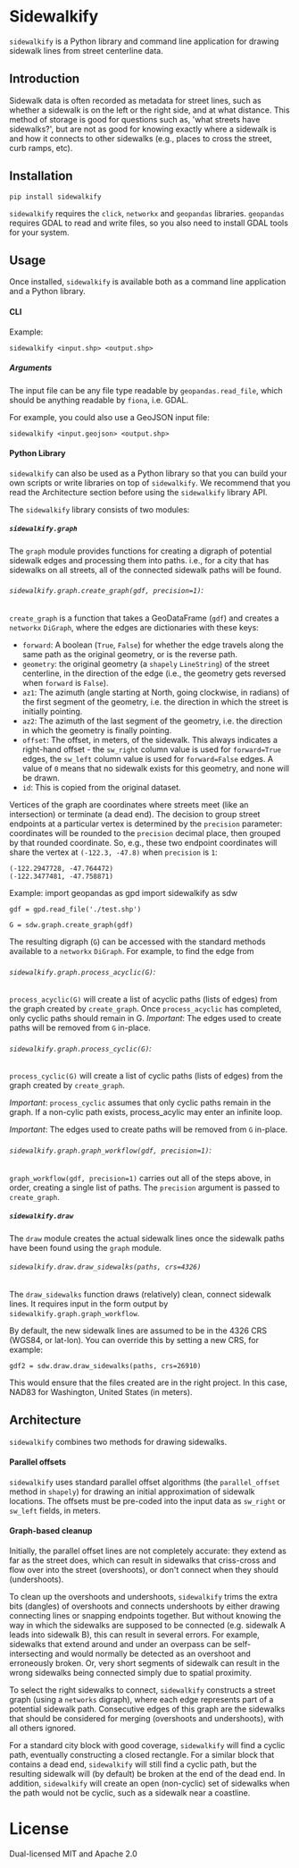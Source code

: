 # Sidewalkify

`sidewalkify` is a Python library and command line application for drawing
sidewalk lines from street centerline data.

## Introduction

Sidewalk data is often recorded as metadata for street lines,
such as whether a sidewalk is on the left or the right side, and at what
distance. This method of storage is good for questions such as, 'what streets
have sidewalks?', but are not as good for knowing exactly where a sidewalk is
and how it connects to other sidewalks (e.g., places to cross the street,
curb ramps, etc).

## Installation

`pip install sidewalkify`

`sidewalkify` requires the `click`, `networkx` and `geopandas` libraries.
`geopandas` requires GDAL to read and write files, so you also need to install
GDAL tools for your system.

## Usage

Once installed, `sidewalkify` is available both as a command line application
and a Python library.

#### CLI

Example:

    sidewalkify <input.shp> <output.shp>

##### Arguments

The input file can be any file type readable by `geopandas.read_file`, which
should be anything readable by `fiona`, i.e. GDAL.

For example, you could also use a GeoJSON input file:

    sidewalkify <input.geojson> <output.shp>

#### Python Library

`sidewalkify` can also be used as a Python library so that you can build your
own scripts or write libraries on top of `sidewalkify`. We recommend that you
read the Architecture section before using the `sidewalkify` library API.

The `sidewalkify` library consists of two modules:

##### `sidewalkify.graph`

The `graph` module provides functions for creating a digraph of potential
sidewalk edges and processing them into paths. i.e., for a city that has
sidewalks on all streets, all of the connected sidewalk paths will be found.

###### `sidewalkify.graph.create_graph(gdf, precision=1)`:

`create_graph` is a function that takes a GeoDataFrame (`gdf`) and creates a
`networkx` `DiGraph`, where the edges are dictionaries with these keys:
* `forward`: A boolean (`True`, `False`) for whether the edge travels along
the same path as the original geometry, or is the reverse path.
* `geometry`: the original geometry (a `shapely` `LineString`) of the street
centerline, in the direction of the edge (i.e., the geometry gets reversed
when `forward` is `False`).
* `az1`: The azimuth (angle starting at North, going clockwise, in radians)
of the first segment of the geometry, i.e. the direction in which the street is
initially pointing.
* `az2`: The azimuth of the last segment of the geometry, i.e. the direction in
which the geometry is finally pointing.
* `offset`: The offset, in meters, of the sidewalk. This always indicates a
right-hand offset - the `sw_right` column value is used for `forward=True`
edges, the `sw_left` column value is used for `forward=False` edges. A value of
`0` means that no sidewalk exists for this geometry, and none will be drawn.
* `id`: This is copied from the original dataset.

Vertices of the graph are coordinates where streets meet (like an intersection)
or terminate (a dead end). The decision to group street endpoints at a
particular vertex is determined by the `precision` parameter: coordinates will
be rounded to the `precision` decimal place, then grouped by that rounded
coordinate. So, e.g., these two endpoint coordinates will share the vertex at
`(-122.3, -47.8)` when `precision` is `1`:

    (-122.2947728, -47.764472)
    (-122.3477481, -47.758871)

Example:
    import geopandas as gpd
    import sidewalkify as sdw

    gdf = gpd.read_file('./test.shp')

    G = sdw.graph.create_graph(gdf)

The resulting digraph (`G`) can be accessed with the standard methods available
to a `networkx` `DiGraph`. For example, to find the edge from

###### `sidewalkify.graph.process_acyclic(G)`:

`process_acyclic(G)` will create a list of acyclic paths (lists of edges) from
the graph created by `create_graph`. Once `process_acyclic` has completed, only
cyclic paths should remain in G. *Important*: The edges used to create paths
will be removed from `G` in-place.

###### `sidewalkify.graph.process_cyclic(G)`:

`process_cyclic(G)` will create a list of cyclic paths (lists of edges) from
the graph created by `create_graph`.

*Important*: `process_cyclic` assumes that only cyclic paths remain in the
graph. If a non-cylic path exists, process_acylic may enter an infinite loop.

*Important*: The edges used to create paths will be removed from `G` in-place.

###### `sidewalkify.graph.graph_workflow(gdf, precision=1)`:

`graph_workflow(gdf, precision=1)` carries out all of the steps above, in order, creating
a single list of paths. The `precision` argument is passed to `create_graph`.

##### `sidewalkify.draw`

The `draw` module creates the actual sidewalk lines once the sidewalk paths
have been found using the `graph` module.

###### `sidewalkify.draw.draw_sidewalks(paths, crs=4326)`

The `draw_sidewalks` function draws (relatively) clean, connect sidewalk lines.
It requires input in the form output by `sidewalkify.graph.graph_workflow`.

By default, the new sidewalk lines are assumed to be in the 4326 CRS (WGS84,
or lat-lon). You can override this by setting a new CRS, for example:

    gdf2 = sdw.draw.draw_sidewalks(paths, crs=26910)

This would ensure that the files created are in the right project. In this
case, NAD83 for Washington, United States (in meters).

## Architecture

`sidewalkify` combines two methods for drawing sidewalks.

#### Parallel offsets
`sidewalkify` uses standard parallel offset algorithms (the `parallel_offset`
method in `shapely`) for drawing an initial approximation of sidewalk
locations. The offsets must be pre-coded into the input data as `sw_right` or
`sw_left` fields, in meters.

#### Graph-based cleanup
Initially, the parallel offset lines are not completely accurate: they extend
as far as the street does, which can result in sidewalks that criss-cross and
flow over into the street (overshoots), or don't connect when they should
(undershoots).

To clean up the overshoots and undershoots, `sidewalkify` trims the extra bits
(dangles) of overshoots and connects undershoots by either drawing connecting
lines or snapping endpoints together. But without knowing the way in which the
sidewalks are supposed to be connected (e.g. sidewalk A leads into sidewalk B),
this can result in several errors. For example, sidewalks that extend around
and under an overpass can be self-intersecting and would normally be detected
as an overshoot and erroneously broken. Or, very short segments of sidewalk
can result in the wrong sidewalks being connected simply due to spatial
proximity.

To select the right sidewalks to connect, `sidewalkify` constructs a street
graph (using a `networks` digraph), where each edge represents part of a
potential sidewalk path. Consecutive edges of this graph are the sidewalks that
should be considered for merging (overshoots and undershoots), with all others
ignored.

For a standard city block with good coverage, `sidewalkify` will find a cyclic
path, eventually constructing a closed rectangle. For a similar block that
contains a dead end, `sidewalkify` will still find a cyclic path, but the
resulting sidewalk will (by default) be broken at the end of the dead end. In
addition, `sidewalkify` will create an open (non-cyclic) set of sidewalks when
the path would not be cyclic, such as a sidewalk near a coastline.

# License

Dual-licensed MIT and Apache 2.0
